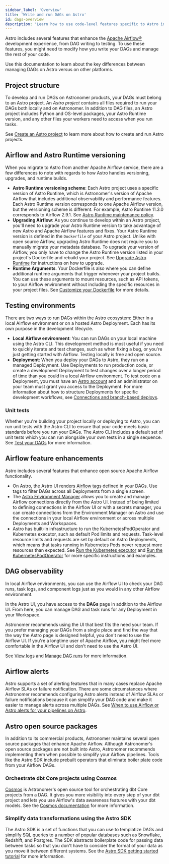 ```yaml
---
sidebar_label: 'Overview'
title: 'Write and run DAGs on Astro'
id: dags-overview
description: 'Learn how to use code-level features specific to Astro in your Apache Airflow® DAGs.'
---
```


Astro includes several features that enhance the [Apache Airflow®](https://airflow.apache.org) development experience, from DAG writing to testing. To use these features, you might need to modify how you write your DAGs and manage the rest of your code.

Use this documentation to learn about the key differences between managing DAGs on Astro versus on other platforms. 

## Project structure

To develop and run DAGs on Astronomer products, your DAGs must belong to an Astro project. An _Astro project_ contains all files required to run your DAGs both locally and on Astronomer. In addition to DAG files, an Astro project includes Python and OS-level packages, your Astro Runtime version, and any other files your workers need to access when you run tasks.

See [Create an Astro project](cli/get-started-cli.md) to learn more about how to create and run Astro projects.

## Airflow and Astro Runtime versioning

When you migrate to Astro from another Apache Airflow service, there are a few differences to note with regards to how Astro handles versioning, upgrades, and runtime builds.

- **Astro Runtime versioning scheme**: Each Astro project uses a specific version of Astro Runtime, which is Astronomer's version of Apache Airflow that includes additional observability and performance features. Each Astro Runtime version corresponds to one Apache Airflow version, but the versioning scheme is different. For example, Astro Runtime 11.3.0 corresponds to Airflow 2.9.1. See [Astro Runtime maintenance policy](runtime-version-lifecycle-policy.mdx).
- **Upgrading Airflow**: As you continue to develop within an Astro project, you'll need to upgrade your Astro Runtime version to take advantage of new Astro and Apache Airflow features and fixes. Your Astro Runtime version is defined in the `Dockerfile` of your Astro project. Unlike with open source Airflow, upgrading Astro Runtime does not require you to manually migrate your metadata database. To upgrade your version of Airflow, you only have to change the Astro Runtime version listed in your project's Dockerfile and rebuild your project. See [Upgrade Astro Runtime](upgrade-runtime.md) for instructions on how to upgrade.
- **Runtime Arguments**. Your Dockerfile is also where you can define additional runtime arguments that trigger whenever your project builds. You can use these arguments to mount resources, such as API tokens, to your Airflow environment without including the specific resources in your project files. See [Customize your Dockerfile](cli/customize-dockerfile.md) for more details.

## Testing environments

There are two ways to run DAGs within the Astro ecosystem: Either in a local Airflow environment or on a hosted Astro Deployment. Each has its own purpose in the development lifecycle.

- **Local Airflow environment**: You can run DAGs on your local machine using the Astro CLI. This development method is most useful if you need to quickly iterate and test changes, such as when fixing a bug, or you're just getting started with Airflow. Testing locally is free and open source.
- **Deployment**: When you deploy your DAGs to Astro, they run on a managed Deployment. Use Deployments to run production code, or create a development Deployment to test changes over a longer period of time than you could in a local Airflow environment. To test code on a Deployment, you must have an [Astro account](log-in-to-astro.md) and an administrator on your team must grant you access to the Deployment. For more information about how to structure Deployments for specific development workflows, see [Connections and branch-based deploys](best-practices/connections-branch-deploys.md).

### Unit tests

Whether you're building your project locally or deploying to Astro, you can run unit tests with the Astro CLI to ensure that your code meets basic standards before you run your DAGs. The Astro CLI includes a default set of unit tests which you can run alongside your own tests in a single sequence. See [Test your DAGs](https://docs.astronomer.io/astro/cli/test-your-astro-project-locally) for more information.

## Airflow feature enhancements

Astro includes several features that enhance open source Apache Airflow functionality.

- On Astro, the Astro UI renders [Airflow tags](https://airflow.apache.org/docs/apache-airflow/stable/howto/add-dag-tags.html) defined in your DAGs. Use tags to filter DAGs across all Deployments from a single screen.
- The [Astro Environment Manager](manage-connections-variables.md) allows you to create and manage Airflow connections directly from the Astro UI. Instead of being limited to defining connections in the Airflow UI or with a secrets manager, you can create connections from the Environment Manager on Astro and use the connections in your local Airflow environment or across multiple Deployments and Workspaces.
- Astro has built-in infrastructure to run the KubernetesPodOperator and Kubernetes executor, such as default Pod limits and requests. Task-level resource limits and requests are set by default on Astro Deployments, which means that tasks running in Kubernetes Pods never request more resources than expected. See [Run the Kubernetes executor](kubernetes-executor.md) and [Run the KubernetesPodOperator](kubernetespodoperator.md) for more specific instructions and examples. 

## DAG observability

In local Airflow environments, you can use the Airflow UI to check your DAG runs, task logs, and component logs just as you would in any other Airflow environment.

In the Astro UI, you have access to the **DAGs** page in addition to the Airflow UI. From here, you can manage DAG and task runs for any Deployment in your Workspace. 

Astronomer recommends using the UI that best fits the need your team. If you prefer managing your DAGs from a single place and find the way that the way the Astro page is designed helpful, you don't need to use the Airflow UI. If you're a longtime user of Apache Airflow, you might feel more comfortable in the Airflow UI and don't need to use the Astro UI.

See [View logs](view-logs.md) and [Manage DAG runs](manage-dags.md) for more information.

## Airflow alerts

Astro supports a set of alerting features that in many cases replace Apache Airflow SLAs or failure notification. There are some circumstances where Astronomer recommends configuring Astro alerts instead of Airflow SLAs or failure notifications because it can simplify your DAG code and make it easier to manage alerts across multiple DAGs. See [When to use Airflow or Astro alerts for your pipelines on Astro](best-practices/airflow-vs-astro-alerts.md).

## Astro open source packages

In addition to its commercial products, Astronomer maintains several open source packages that enhance Apache Airflow. Although Astronomer's open source packages are not built into Astro, Astronomer recommends implementing them when possible to simplify your Airflow pipelines. Tools like the Astro SDK include prebuilt operators that eliminate boiler plate code from your Airflow DAGs.

### Orchestrate dbt Core projects using Cosmos

[Cosmos](https://www.astronomer.io/cosmos/) is Astronomer's open source tool for orchestrating dbt Core projects from a DAG. It gives you more visibility into every step of your dbt project and lets you use Airflow's data awareness features with your dbt models. See the [Cosmos documentation](https://astronomer.github.io/astronomer-cosmos/) for more information.

### Simplify data transformations using the Astro SDK

The Astro SDK is a set of functions that you can use to templatize DAGs and simplify SQL queries to a number of popular databases such as Snowflake, Redshift, and Postgres. The SDK abstracts boilerplate code for passing data between tasks so that you don't have to consider the format of your data as you move it between different systems. See the [Astro SDK getting started tutorial](https://docs.astronomer.io/learn/astro-python-sdk) for more information.